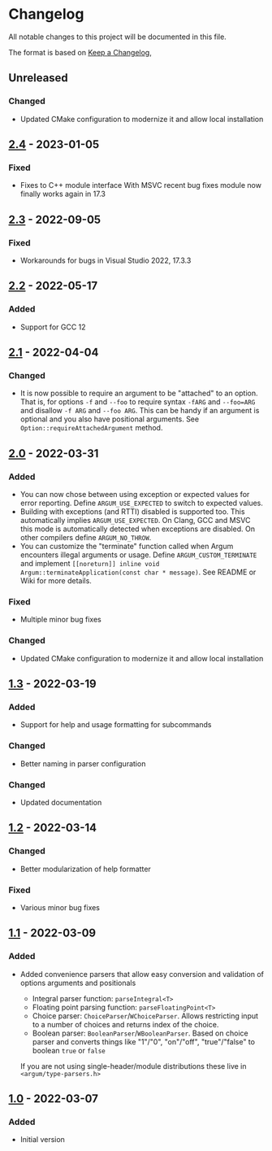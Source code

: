 # Changelog
All notable changes to this project will be documented in this file.

The format is based on [Keep a Changelog](https://keepachangelog.com/en/1.0.0/),

## Unreleased

### Changed
- Updated CMake configuration to modernize it and allow local installation

## [2.4] - 2023-01-05

### Fixed
- Fixes to C++ module interface
  With MSVC recent bug fixes module now finally works again in 17.3

## [2.3] - 2022-09-05

### Fixed
- Workarounds for bugs in Visual Studio 2022, 17.3.3

## [2.2] - 2022-05-17

### Added
- Support for GCC 12

## [2.1] - 2022-04-04

### Changed
- It is now possible to require an argument to be "attached" to an option.
  That is, for options `-f` and `--foo` to require syntax `-fARG` and `--foo=ARG` and disallow `-f ARG` and `--foo ARG`.
  This can be handy if an argument is optional and you also have positional arguments. 
  See `Option::requireAttachedArgument` method.


## [2.0] - 2022-03-31

### Added

- You can now chose between using exception or expected values for error reporting. Define `ARGUM_USE_EXPECTED` to switch to expected values.
- Building with exceptions (and RTTI) disabled is supported too. This automatically implies `ARGUM_USE_EXPECTED`. On Clang, GCC and MSVC this mode is automatically detected when exceptions are disabled. On other compilers define `ARGUM_NO_THROW`.
- You can  customize the "terminate" function called when Argum encounters illegal arguments or usage. Define `ARGUM_CUSTOM_TERMINATE` and implement `[[noreturn]] inline void Argum::terminateApplication(const char * message)`. See README or Wiki for more details.

### Fixed

- Multiple minor bug fixes 


### Changed
- Updated CMake configuration to modernize it and allow local installation

## [1.3] - 2022-03-19

### Added
- Support for help and usage formatting for subcommands

### Changed
- Better naming in parser configuration

### Changed
- Updated documentation

## [1.2] - 2022-03-14

### Changed
- Better modularization of help formatter

### Fixed
- Various minor bug fixes


## [1.1] - 2022-03-09

### Added

- Added convenience parsers that allow easy conversion and validation of options arguments and positionals
  * Integral parser function: `parseIntegral<T>`
  * Floating point parsing function: `parseFloatingPoint<T>`
  * Choice parser: `ChoiceParser`/`WChoiceParser`. Allows restricting input to a number of choices and returns index of the choice. 
  * Boolean parser: `BooleanParser`/`WBooleanParser`. Based on choice parser and converts things like "1"/"0", "on"/"off", "true"/"false" to boolean `true` or `false`

  If you are not using single-header/module distributions these live in `<argum/type-parsers.h>`

## [1.0] - 2022-03-07

### Added
- Initial version

[1.0]: https://github.com/gershnik/argum/releases/v1.0
[1.1]: https://github.com/gershnik/argum/releases/v1.1
[1.2]: https://github.com/gershnik/argum/releases/v1.2
[1.3]: https://github.com/gershnik/argum/releases/v1.3
[2.0]: https://github.com/gershnik/argum/releases/v2.0
[2.1]: https://github.com/gershnik/argum/releases/v2.1
[2.2]: https://github.com/gershnik/argum/releases/v2.2
[2.3]: https://github.com/gershnik/argum/releases/v2.3
[2.4]: https://github.com/gershnik/argum/releases/v2.4
